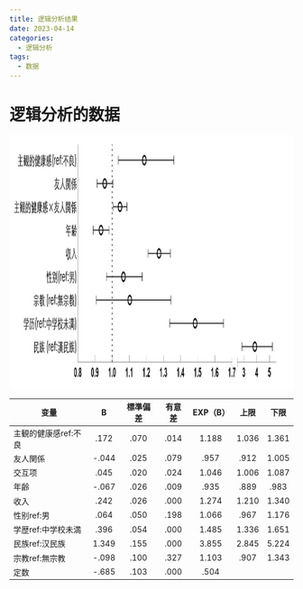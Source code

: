 ```yaml
---
title: 逻辑分析结果
date: 2023-04-14
categories:
  - 逻辑分析
tags:
  - 数据
---
```


# 逻辑分析的数据

<img src="/images/230414.png" alt="image description" width="800" height="450">

| 变量                   | B     | 標準偏差 | 有意差 | EXP（B） | 上限  | 下限  |
| ---------------------- | :---: | :------: | :----: | :------: | :---: | :---: |
| 主観的健康感ref:不良 | .172  |  .070   |  .014  |  1.188   | 1.036 | 1.361 |
| 友人関係           | -.044 |  .025   |  .079  |  .957    | .912  | 1.005 |
| 交互项             | .045  |  .020   |  .024  |  1.046   | 1.006 | 1.087 |
| 年齢                | -.067 |  .026   |  .009  |  .935    | .889  | .983  |
| 收入                | .242  |  .026   |  .000  |  1.274   | 1.210 | 1.340 |
| 性别ref:男          | .064  |  .050   |  .198  |  1.066   | .967  | 1.176 |
| 学歴ref:中学校未満   | .396  |  .054   |  .000  |  1.485   | 1.336 | 1.651 |
| 民族ref:汉民族       | 1.349 |  .155   |  .000  |  3.855   | 2.845 | 5.224 |
| 宗教ref:無宗教       | -.098 |  .100   |  .327  |  1.103   | .907  | 1.343 |
| 定数                 | -.685 |  .103   |  .000  |  .504    |       |       |

